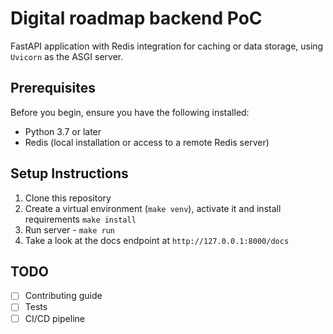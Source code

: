 # Digital roadmap backend PoC

FastAPI application with Redis integration for caching or data storage, using `Uvicorn` as the ASGI server.

## Prerequisites

Before you begin, ensure you have the following installed:

- Python 3.7 or later
- Redis (local installation or access to a remote Redis server)

## Setup Instructions

1. Clone this repository
2. Create a virtual environment (`make venv`), activate it and install requirements `make install`
3. Run server - `make run`
4. Take a look at the docs endpoint at `http://127.0.0.1:8000/docs`

## TODO

- [ ] Contributing guide
- [ ] Tests
- [ ] CI/CD pipeline
